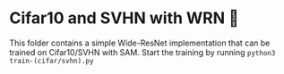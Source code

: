 # Cifar10 and SVHN with WRN 🌁

This folder contains a simple Wide-ResNet implementation that can be trained on Cifar10/SVHN with SAM. Start the training by running 
`python3 train-(cifar/svhn).py`
